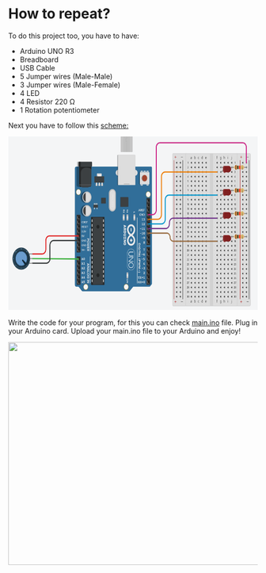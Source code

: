  # How to repeat?
  
 To do this project too, you have to have:
* Arduino UNO R3
* Breadboard
* USB Cable
* 5 Jumper wires (Male-Male)
* 3 Jumper wires (Male-Female)
* 4 LED
* 4 Resistor 220 Ω
* 1 Rotation potentiometer
 
Next you have to follow this <a href="https://github.com/Yashmerino/Arduino-Projects/blob/main/Turn%20on%20and%20off%20LEDs%20with%20potentiometer/scheme.png">scheme:</a> 

<img src="scheme.png" width=650px height=350px></png>

Write the code for your program, for this you can check <a href="https://github.com/Yashmerino/Arduino-Projects/blob/main/Turn%20on%20and%20off%20LEDs%20with%20potentiometer/main.ino">main.ino</a> file. Plug in your Arduino card. Upload your main.ino file to your Arduino and enjoy!

<img src="demo.gif" width=600px height=450px></png>
